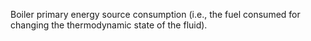 ﻿Boiler primary energy source consumption (i.e., the fuel consumed for changing the thermodynamic state of the fluid).